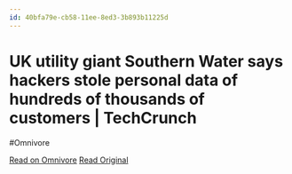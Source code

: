 ```yaml
---
id: 40bfa79e-cb58-11ee-8ed3-3b893b11225d
---
```


# UK utility giant Southern Water says hackers stole personal data of hundreds of thousands of customers | TechCrunch
#Omnivore

[Read on Omnivore](https://omnivore.app/me/uk-utility-giant-southern-water-says-hackers-stole-personal-data-18da880f39f)
[Read Original](https://techcrunch.com/2024/02/14/uk-utility-giant-southern-water-says-hackers-stole-personal-data-of-hundreds-of-thousands-of-customers/)

